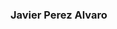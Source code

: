 ### Javier Perez Alvaro

<script type="text/javascript" src="https://ssl.gstatic.com/trends_nrtr/2578_RC01/embed_loader.js"></script> <script type="text/javascript"> trends.embed.renderExploreWidget("TIMESERIES", {"comparisonItem":[{"keyword":"/m/01hyh_","geo":"US","time":"2004-01-01 2021-05-21"},{"keyword":"/m/0jt3_q3","geo":"US","time":"2004-01-01 2021-05-21"}],"category":0,"property":""}, {"exploreQuery":"date=all&geo=US&q=%2Fm%2F01hyh_,%2Fm%2F0jt3_q3","guestPath":"https://trends.google.com:443/trends/embed/"}); </script>

<!--
**um-perez-alvaro/um-perez-alvaro** is a ✨ _special_ ✨ repository because its `README.md` (this file) appears on your GitHub profile.


